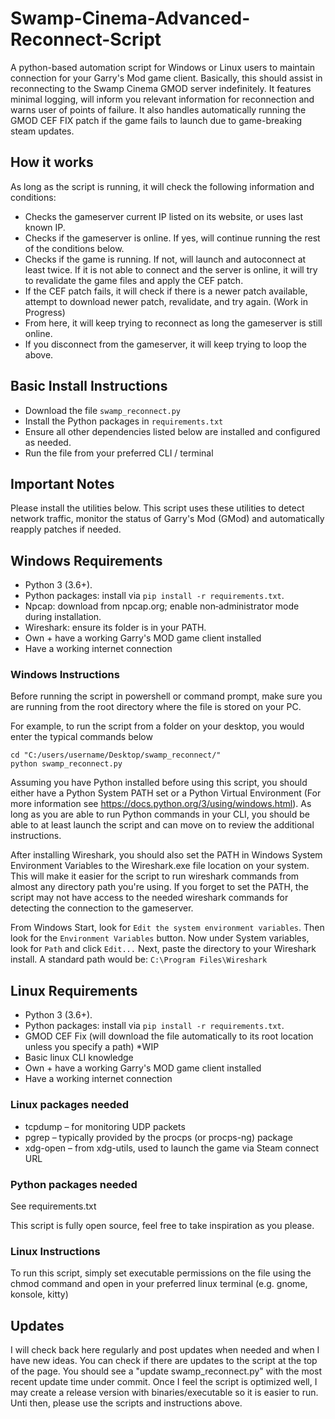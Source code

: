 # Swamp-Cinema-Advanced-Reconnect-Script
A python-based automation script for Windows or Linux users to maintain connection for your Garry's Mod game client. Basically, this should assist in reconnecting to the Swamp Cinema GMOD server indefinitely.
It features minimal logging, will inform you relevant information for reconnection and warns user of points of failure.
It also handles automatically running the GMOD CEF FIX patch if the game fails to launch due to game-breaking steam updates.

## How it works
As long as the script is running, it will check the following information and conditions:

- Checks the gameserver current IP listed on its website, or uses last known IP.
- Checks if the gameserver is online. If yes, will continue running the rest of the conditions below.
- Checks if the game is running. If not, will launch and autoconnect at least twice. If it is not able to connect and the server is online, it will try to revalidate the game files and apply the CEF patch.
- If the CEF patch fails, it will check if there is a newer patch available, attempt to download newer patch, revalidate, and try again. (Work in Progress)
- From here, it will keep trying to reconnect as long the gameserver is still online.
- If you disconnect from the gameserver, it will keep trying to loop the above.

## Basic Install Instructions
- Download the file `swamp_reconnect.py`
- Install the Python packages in `requirements.txt`
- Ensure all other dependencies listed below are installed and configured as needed.
- Run the file from your preferred CLI / terminal

## Important Notes
Please install the utilities below. This script uses these utilities to detect network traffic, monitor the status of Garry's Mod (GMod) and automatically reapply patches if needed.

## Windows Requirements
- Python 3 (3.6+).
- Python packages: install via `pip install -r requirements.txt`.
- Npcap: download from npcap.org; enable non‑administrator mode during installation.
- Wireshark: ensure its folder is in your PATH.
- Own + have a working Garry's MOD game client installed
- Have a working internet connection

### Windows Instructions
Before running the script in powershell or command prompt, make sure you are running from the root directory where the file is stored on your PC.

For example, to run the script from a folder on your desktop, you would enter the typical commands below

```pwsh
cd "C:/users/username/Desktop/swamp_reconnect/"
python swamp_reconnect.py
```

Assuming you have Python installed before using this script, you should either have a Python System PATH set or a Python Virtual Environment (For more information see https://docs.python.org/3/using/windows.html). As long as you are able to run Python commands in your CLI, you should be able to at least launch the script and can move on to review the additional instructions.

After installing Wireshark, you should also set the PATH in Windows System Environment Variables to the Wireshark.exe file location on your system. This will make it easier for the script to run wireshark commands from almost any directory path you're using. If you forget to set the PATH, the script may not have access to the needed wireshark commands for detecting the connection to the gameserver.

From Windows Start, look for `Edit the system environment variables`. Then look for the `Environment Variables` button. Now under System variables, look for `Path` and click `Edit...` Next, paste the directory to your Wireshark install. A standard path would be: `C:\Program Files\Wireshark`

## Linux Requirements
- Python 3 (3.6+).
- Python packages: install via `pip install -r requirements.txt`.
- GMOD CEF Fix (will download the file automatically to its root location unless you specify a path) *WIP
- Basic linux CLI knowledge
- Own + have a working Garry's MOD game client installed
- Have a working internet connection

### Linux packages needed
- tcpdump – for monitoring UDP packets
- pgrep – typically provided by the procps (or procps-ng) package
- xdg-open – from xdg-utils, used to launch the game via Steam connect URL

### Python packages needed
See requirements.txt

This script is fully open source, feel free to take inspiration as you please.

### Linux Instructions
To run this script, simply set executable permissions on the file using the chmod command and open in your preferred linux terminal (e.g. gnome, konsole, kitty)

## Updates
I will check back here regularly and post updates when needed and when I have new ideas. You can check if there are updates to the script at the top of the page. 
You should see a "update swamp_reconnect.py" with the most recent update time under commit. Once I feel the script is optimized well, I may create a release version with binaries/executable so it is easier to run. Unti then, please use the scripts and instructions above.

